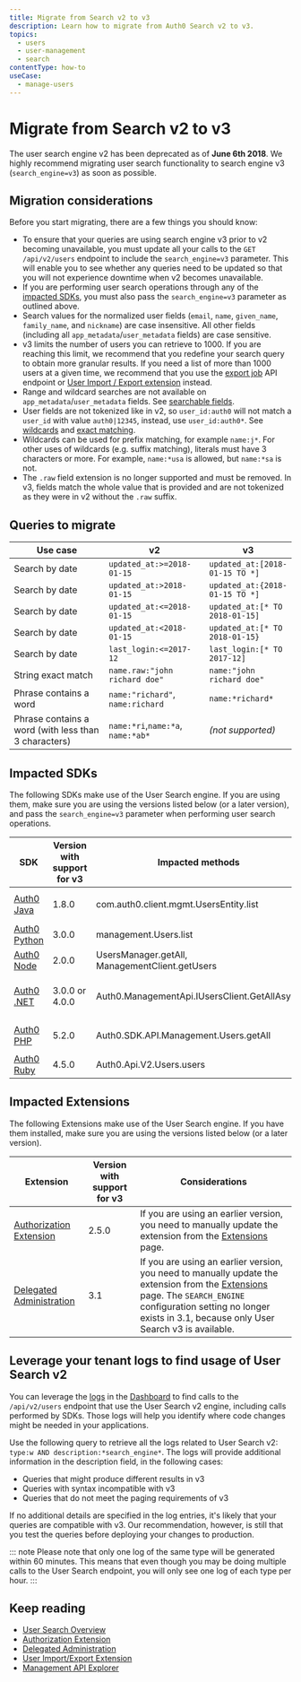 ```yaml
---
title: Migrate from Search v2 to v3
description: Learn how to migrate from Auth0 Search v2 to v3.
topics:
  - users
  - user-management
  - search
contentType: how-to 
useCase:
  - manage-users
---
```

# Migrate from Search v2 to v3

The user search engine v2 has been deprecated as of **June 6th 2018**. We highly recommend migrating user search functionality to search engine v3 (`search_engine=v3`) as soon as possible. 

## Migration considerations

Before you start migrating, there are a few things you should know:

* To ensure that your queries are using search engine v3 prior to v2 becoming unavailable, you must update all your calls to the `GET /api/v2/users` endpoint to include the `search_engine=v3` parameter. This will enable you to see whether any queries need to be updated so that you will not experience downtime when v2 becomes unavailable.
* If you are performing user search operations through any of the [impacted SDKs](#impacted-sdks), you must also pass the `search_engine=v3` parameter as outlined above.
* Search values for the normalized user fields (`email`, `name`, `given_name`, `family_name`, and `nickname`) are case insensitive. All other fields (including all `app_metadata`/`user_metadata` fields) are case sensitive.
* v3 limits the number of users you can retrieve to 1000. If you are reaching this limit, we recommend that you redefine your search query to obtain more granular results. If you need a list of more than 1000 users at a given time, we recommend that you use the [export job](/api/management/v2#!/Jobs/post_users_exports) API endpoint or [User Import / Export extension](/extensions/user-import-export) instead.
* Range and wildcard searches are not available on `app_metadata`/`user_metadata` fields. See [searchable fields](/users/search/v3/query-syntax#searchable-fields).
* User fields are not tokenized like in v2, so `user_id:auth0` will not match a `user_id` with value `auth0|12345`, instead, use `user_id:auth0*`. See [wildcards](/users/search/v3/query-syntax#wildcards) and [exact matching](/users/search/v3/query-syntax#exact-match).
* Wildcards can be used for prefix matching, for example `name:j*`. For other uses of wildcards (e.g. suffix matching), literals must have 3 characters or more. For example, `name:*usa` is allowed, but `name:*sa` is not.
* The `.raw` field extension is no longer supported and must be removed. In v3, fields match the whole value that is provided and are not tokenized as they were in v2 without the `.raw` suffix.

## Queries to migrate

Use case | v2 | v3
---------|----|---
Search by date | `updated_at:>=2018-01-15` | `updated_at:[2018-01-15 TO *]`
Search by date | `updated_at:>2018-01-15` | `updated_at:{2018-01-15 TO *]`
Search by date | `updated_at:<=2018-01-15` | `updated_at:[* TO 2018-01-15]`
Search by date | `updated_at:<2018-01-15` | `updated_at:[* TO 2018-01-15}`
Search by date | `last_login:<=2017-12` | `last_login:[* TO 2017-12]`
String exact match | `name.raw:"john richard doe"` | `name:"john richard doe"`
Phrase contains a word | `name:"richard"`, `name:richard` | `name:*richard*`
Phrase contains a word (with less than 3 characters) | `name:*ri`,`name:*a`, `name:*ab*` | _(not supported)_

## Impacted SDKs

The following SDKs make use of the User Search engine. If you are using them, make sure you are using the versions listed below (or a later version), and pass the `search_engine=v3` parameter when performing user search operations.

SDK | Version with support for v3 | Impacted methods | Considerations
----|-----------------------------|------------------|---------------
[Auth0 Java](https://github.com/auth0/auth0-java) | 1.8.0 | com.auth0.client.mgmt.UsersEntity.list | Provide a `UserFilter` with `withSearchEngine("v3")`
[Auth0 Python](https://github.com/auth0/auth0-python) | 3.0.0 | management.Users.list | Provide the parameter `search_engine='v3'`
[Auth0 Node](https://github.com/auth0/node-auth0) | 2.0.0 | UsersManager.getAll, ManagementClient.getUsers | Provide the parameter `search_engine:'v3'`
[Auth0 .NET](https://github.com/auth0/auth0.net) | 3.0.0 or 4.0.0 | Auth0.ManagementApi.IUsersClient.GetAllAsync | Provide a `GetUsersRequest` object with `SearchEngine` = `"v3"`
[Auth0 PHP](https://github.com/auth0/auth0-php) | 5.2.0 | Auth0.SDK.API.Management.Users.getAll | Provide the parameter `'search_engine' => 'v3'`
[Auth0 Ruby](https://github.com/auth0/ruby-auth0) | 4.5.0 | Auth0.Api.V2.Users.users | Provide the parameter `search_engine: 'v3'`

## Impacted Extensions

The following Extensions make use of the User Search engine. If you have them installed, make sure you are using the versions listed below (or a later version).

Extension | Version with support for v3 | Considerations
----------|-----------------------------|---------------
[Authorization Extension](/extensions/authorization-extension/v2) | 2.5.0 | If you are using an earlier version, you need to manually update the extension from the [Extensions](https://manage.auth0.com/#/extensions) page.
[Delegated Administration](/extensions/delegated-admin/v3) | 3.1 | If you are using an earlier version, you need to manually update the extension from the [Extensions](https://manage.auth0.com/#/extensions) page. The `SEARCH_ENGINE` configuration setting no longer exists in 3.1, because only User Search v3 is available.

## Leverage your tenant logs to find usage of User Search v2

You can leverage the [logs](/logs) in the [Dashboard](${manage_url}/#/logs) to find calls to the `/api/v2/users` endpoint that use the User Search v2 engine, including calls performed by SDKs. Those logs will help you identify where code changes might be needed in your applications.

Use the following query to retrieve all the logs related to User Search v2: `type:w AND description:*search_engine*`. The logs will provide additional information in the description field, in the following cases:

- Queries that might produce different results in v3
- Queries with syntax incompatible with v3
- Queries that do not meet the paging requirements of v3

If no additional details are specified in the log entries, it's likely that your queries are compatible with v3. Our recommendation, however, is still that you test the queries before deploying your changes to production.

::: note
Please note that only one log of the same type will be generated within 60 minutes. This means that even though you may be doing multiple calls to the User Search endpoint, you will only see one log of each type per hour.
:::

## Keep reading

* [User Search Overview](/users/search)
* [Authorization Extension](/extensions/authorization-extension/v2)
* [Delegated Administration](/extensions/delegated-admin/v3)
* [User Import/Export Extension](/extensions/user-import-export)
* [Management API Explorer](/api/management/v2#!/users/get_users)
